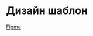 



# Дизайн шаблон
[Figma](https://www.figma.com/design/F2nXOggRcrHbINmVJhHjov/InstagramHelper?node-id=0-1&t=4UIMUN24j7k5oAA7-1)

